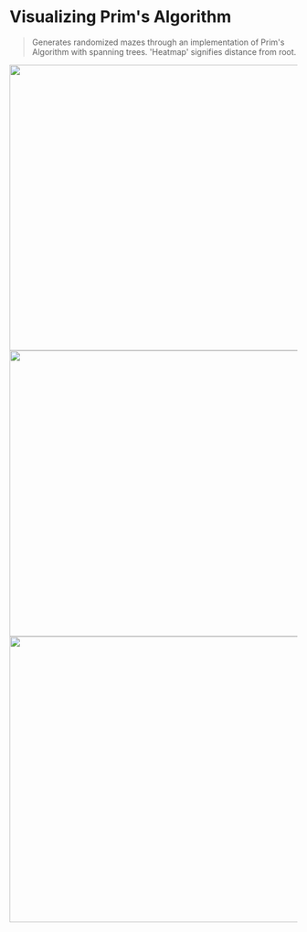 Visualizing Prim's Algorithm
======

<blockquote>Generates randomized mazes through an implementation of Prim's Algorithm with spanning trees. 'Heatmap' signifies distance from root.</blockquote>

<img src='http://galenscovell.github.io/css/pics/prims_small_distance.gif' width=800px height=500px />
<img src='http://galenscovell.github.io/css/pics/prims_basic.gif' width=800px height=500px />
<img src='http://galenscovell.github.io/css/pics/prims_large_distance.gif' width=800px height=500px />
